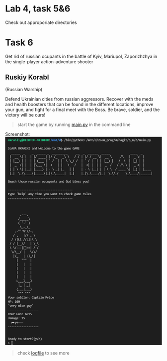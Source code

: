 # Lab 4, task 5&6
Check out approporiate directories
# Task 6
Get rid of russian ocupants in the battle of Kyiv, Mariupol, Zaporizhzhya in the single-player action-adventure shooter
## Ruskiy Korabl
(Russian Warship)

Defend Ukrainian cities from russian aggressors. Recover with the meds and health boosters that can be found in the different locations, improve your gun, and fight for a final meet with the Boss. Be brave, soldier, and the victory will be ours!

> start the game by running [main.py](6/main.py) in the command line

Screenshot:<br />
![alt text](https://github.com/mkruhliy/Lab4_5-6/blob/main/screenshot.png?raw=true)<br />

> check [logfile](6/log.txt) to see more


